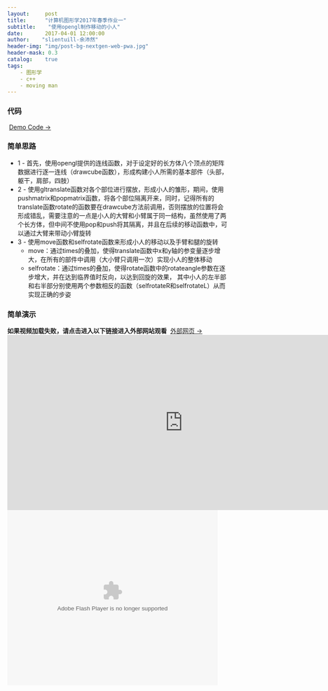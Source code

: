 ```yaml
---
layout:     post
title:		"计算机图形学2017年春季作业一"
subtitle:    "使用opengl制作移动的小人"
date:	    2017-04-01 12:00:00
author:	   "slientuill-余沛然"
header-img: "img/post-bg-nextgen-web-pwa.jpg"
header-mask: 0.3
catalog:    true
tags:
    - 图形学
    - c++
    - moving man
---
```


> 


### 代码
  [Demo Code → ](https://slientuill.github.io/movingman.cpp)
### 简单思路
 - 1 - 首先，使用opengl提供的连线函数，对于设定好的长方体八个顶点的矩阵数据进行逐一连线（drawcube函数），形成构建小人所需的基本部件（头部，躯干，肩部，四肢）
 - 2 - 使用gltranslate函数对各个部位进行摆放，形成小人的雏形，期间，使用pushmatrix和popmatrix函数，将各个部位隔离开来，同时，记得所有的translate函数rotate的函数要在drawcube方法前调用，否则摆放的位置将会形成错乱，需要注意的一点是小人的大臂和小臂属于同一结构，虽然使用了两个长方体，但中间不使用pop和push将其隔离，并且在后续的移动函数中，可以通过大臂来带动小臂旋转
 - 3 - 使用move函数和selfrotate函数来形成小人的移动以及手臂和腿的旋转
 	- move：通过times的叠加，使得translate函数中x和y轴的参变量逐步增大，在所有的部件中调用（大小臂只调用一次）实现小人的整体移动
	- selfrotate：通过times的叠加，使得rotate函数中的rotateangle参数在逐步增大，并在达到临界值时反向，以达到回旋的效果， 其中小人的左半部和右半部分别使用两个参数相反的函数（selfrotateR和selfrotateL）从而实现正确的步姿
### 简单演示
**如果视频加载失败，请点击进入以下链接进入外部网站观看**
  [外部网页 → ](http://v.youku.com/v_show/id_XMjY4OTczNzk0MA==.html?spm=a2hzp.8253869.0.0&from=y1.7-2#paction)
<embed src="https://slientuill.github.io/movie2.mp4" autostart="true" loop="true" width="800" height="400">
<embed src='http://player.youku.com/player.php/sid/XMjY4OTczNzk0MA==/v.swf' allowFullScreen='true' quality='high' width='480' height='400' align='middle' allowScriptAccess='always' type='application/x-shockwave-flash'>

